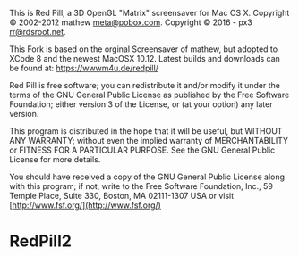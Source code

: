 This is Red Pill, a 3D OpenGL "Matrix" screensaver for Mac OS X.
Copyright © 2002-2012 mathew <meta@pobox.com>.
Copyright © 2016 - px3 <rr@rdsroot.net>.

This Fork is based on the orginal Screensaver of mathew, but adopted to XCode 8 and the newest MacOSX 10.12.
Latest builds and downloads can be found at: https://wwwm4u.de/redpill/


Red Pill is free software; you can redistribute it and/or modify
it under the terms of the GNU General Public License as published by
the Free Software Foundation; either version 3 of the License, or
(at your option) any later version.

This program is distributed in the hope that it will be useful,
but WITHOUT ANY WARRANTY; without even the implied warranty of
MERCHANTABILITY or FITNESS FOR A PARTICULAR PURPOSE.  See the
GNU General Public License for more details.

You should have received a copy of the GNU General Public License
along with this program; if not, write to the Free Software
Foundation, Inc., 59 Temple Place, Suite 330, Boston, MA  02111-1307  USA
or visit [http://www.fsf.org/](http://www.fsf.org/)


# RedPill2
